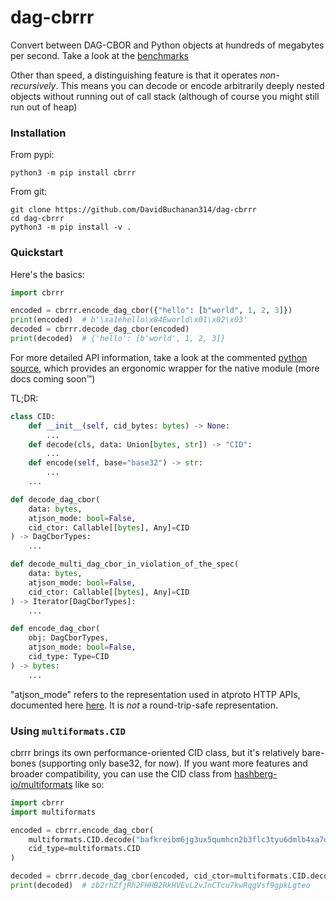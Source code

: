 # dag-cbrrr
Convert between DAG-CBOR and Python objects at hundreds of megabytes per second. Take a look at the [benchmarks](https://github.com/DavidBuchanan314/dag-cbor-benchmark)

Other than speed, a distinguishing feature is that it operates *non-recursively*. This means you can decode or encode arbitrarily deeply nested objects without running out of call stack (although of course you might still run out of heap)

### Installation

From pypi:
```
python3 -m pip install cbrrr
```

From git:
```
git clone https://github.com/DavidBuchanan314/dag-cbrrr
cd dag-cbrrr
python3 -m pip install -v .
```

### Quickstart

Here's the basics:
```py
import cbrrr

encoded = cbrrr.encode_dag_cbor({"hello": [b"world", 1, 2, 3]})
print(encoded)  # b'\xa1ehello\x84Eworld\x01\x02\x03'
decoded = cbrrr.decode_dag_cbor(encoded)
print(decoded)  # {'hello': [b'world', 1, 2, 3]}
```

For more detailed API information, take a look at the commented [python source](src/cbrrr/__init__.py), which provides an ergonomic wrapper for the native module (more docs coming soon™)

TL;DR:

```py
class CID:
	def __init__(self, cid_bytes: bytes) -> None:
		...
	def decode(cls, data: Union[bytes, str]) -> "CID":
		...
	def encode(self, base="base32") -> str:
		...
	...

def decode_dag_cbor(
	data: bytes,
	atjson_mode: bool=False,
	cid_ctor: Callable[[bytes], Any]=CID
) -> DagCborTypes:
	...

def decode_multi_dag_cbor_in_violation_of_the_spec(
	data: bytes,
	atjson_mode: bool=False,
	cid_ctor: Callable[[bytes], Any]=CID
) -> Iterator[DagCborTypes]:
	...

def encode_dag_cbor(
	obj: DagCborTypes,
	atjson_mode: bool=False,
	cid_type: Type=CID
) -> bytes:
	...
```

"atjson_mode" refers to the representation used in atproto HTTP APIs, documented here [here](https://atproto.com/specs/data-model#json-representation). It is *not* a round-trip-safe representation.

### Using `multiformats.CID`

cbrrr brings its own performance-oriented CID class, but it's relatively bare-bones (supporting only base32, for now). If you want more features and broader compatibility, you can use the CID class from [hashberg-io/multiformats](https://github.com/hashberg-io/multiformats) like so:

```py
import cbrrr
import multiformats

encoded = cbrrr.encode_dag_cbor(
	multiformats.CID.decode("bafkreibm6jg3ux5qumhcn2b3flc3tyu6dmlb4xa7u5bf44yegnrjhc4yeq"),
	cid_type=multiformats.CID
)

decoded = cbrrr.decode_dag_cbor(encoded, cid_ctor=multiformats.CID.decode)
print(decoded)  # zb2rhZfjRh2FHHB2RkHVEvL2vJnCTcu7kwRqgVsf9gpkLgteo
```
